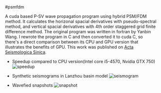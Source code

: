 #psmfdm

A cuda based P-SV wave propagation program using hybrid PSM/FDM method. It calculates the horizonal spacial derivatives with pseudo-spectral method, and vertical spacial derivatives with 4th order staggered grid finite difference method. The original program was written in fortran by Yanbin Wang. I rewrote the program in C and then converted it to cuda C, so there's a direct comparison between its CPU and GPU version that illustrates the benefits of GPU. This work was published on [Acta Seismologica Sinica](https://www.researchgate.net/publication/282321018_GPU-based_simulation_of_seismic_wave_propagation_with_hybrid_PSMFDM_method).

* Speedup compared to CPU version(Intel core i5-4570, Nvidia GTX 750)
  ![speedup](https://raw.githubusercontent.com/libcy/psmfdm/master/path/to/speedup.png)

* Synthetic seismograms in Lanzhou basin model
  ![seismogram](https://raw.githubusercontent.com/libcy/psmfdm/master/path/to/seismogram.png)

* Wavefied snapshots
  ![snapshot](https://raw.githubusercontent.com/libcy/psmfdm/master/path/to/seismogram)
